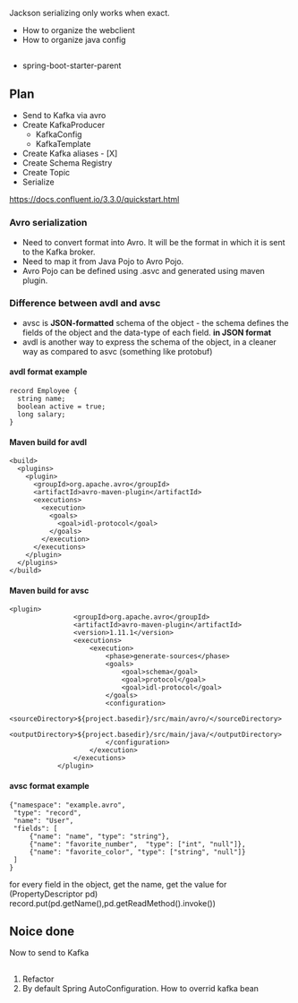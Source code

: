 
Jackson serializing only works when exact.

* How to organize the webclient
* How to organize java config 

## 
* spring-boot-starter-parent 

## Plan
* Send to Kafka via avro
* Create KafkaProducer 
  * KafkaConfig  
  * KafkaTemplate
* Create Kafka aliases - [X]
* Create Schema Registry
* Create Topic 
* Serialize

https://docs.confluent.io/3.3.0/quickstart.html 

### Avro serialization
* Need to convert format into Avro. It will be the format in which it is sent to the Kafka broker.
* Need to map it from Java Pojo to Avro Pojo. 
* Avro Pojo can be defined using .asvc and generated using maven plugin. 

### Difference between avdl and avsc
* avsc is **JSON-formatted** schema of the object - the schema defines the fields of the object and the data-type of each field. **in JSON format**
* avdl is another way to express the schema of the object, in a cleaner way as compared to asvc (something like protobuf)

#### avdl format example 
```
record Employee {
  string name;
  boolean active = true;
  long salary;
}
```
#### Maven build for avdl
```
<build>
  <plugins>
    <plugin>
      <groupId>org.apache.avro</groupId>
      <artifactId>avro-maven-plugin</artifactId>
      <executions>
        <execution>
          <goals>
            <goal>idl-protocol</goal>
          </goals>
        </execution>
      </executions>
    </plugin>
  </plugins>
</build>
```
#### Maven build for avsc
```
<plugin>
                <groupId>org.apache.avro</groupId>
                <artifactId>avro-maven-plugin</artifactId>
                <version>1.11.1</version>
                <executions>
                    <execution>
                        <phase>generate-sources</phase>
                        <goals>
                            <goal>schema</goal>
                            <goal>protocol</goal>
                            <goal>idl-protocol</goal>
                        </goals>
                        <configuration>
                            <sourceDirectory>${project.basedir}/src/main/avro/</sourceDirectory>
                            <outputDirectory>${project.basedir}/src/main/java/</outputDirectory>
                        </configuration>
                    </execution>
                </executions>
            </plugin>
```
#### avsc format example
```
{"namespace": "example.avro",
 "type": "record",
 "name": "User",
 "fields": [
     {"name": "name", "type": "string"},
     {"name": "favorite_number",  "type": ["int", "null"]},
     {"name": "favorite_color", "type": ["string", "null"]}
 ]
}
```

for every field in the object, 
get the name, get the value
for (PropertyDescriptor pd)
record.put(pd.getName(),pd.getReadMethod().invoke())

## Noice done
Now to send to Kafka

##
1. Refactor
2. By default Spring AutoConfiguration. How to overrid kafka bean